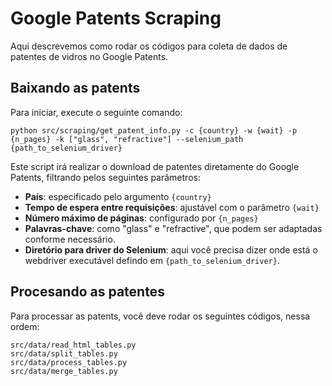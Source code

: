 # Google Patents Scraping

Aqui descrevemos como rodar os códigos para coleta de dados de patentes de vidros no Google Patents.

## Baixando as patents

Para iniciar, execute o seguinte comando:

```
python src/scraping/get_patent_info.py -c {country} -w {wait} -p {n_pages} -k ["glass", "refractive"] --selenium_path {path_to_selenium_driver}
```


Este script irá realizar o download de patentes diretamente do Google Patents, filtrando pelos seguintes parâmetros:

- **País**: especificado pelo argumento `{country}`
- **Tempo de espera entre requisições**: ajustável com o parâmetro `{wait}`
- **Número máximo de páginas**: configurado por `{n_pages}`
- **Palavras-chave**: como "glass" e "refractive", que podem ser adaptadas conforme necessário.
- **Diretório para driver do Selenium**: aqui você precisa dizer onde está o webdriver executável defindo em `{path_to_selenium_driver}`. 

## Procesando as patentes

Para processar as patents, você deve rodar os seguintes códigos, nessa ordem:

```
src/data/read_html_tables.py
src/data/split_tables.py
src/data/process_tables.py
src/data/merge_tables.py
```
